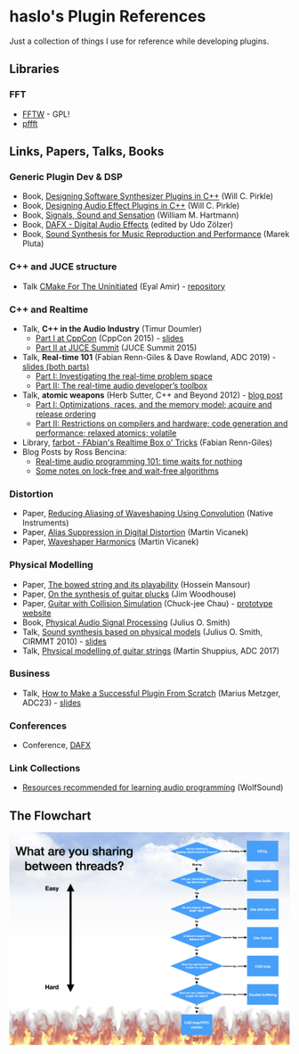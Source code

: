 # haslo's Plugin References

Just a collection of things I use for reference while developing plugins.

## Libraries

### FFT

* [FFTW](https://www.fftw.org/) - GPL!
* [pffft](https://bitbucket.org/jpommier/pffft/src/master/)

## Links, Papers, Talks, Books

### Generic Plugin Dev & DSP

* Book, [Designing Software Synthesizer Plugins in C++](https://www.willpirkle.com/synthbook/) (Will C. Pirkle)
* Book, [Designing Audio Effect Plugins in C++](https://www.willpirkle.com/fx-book/) (Will C. Pirkle)
* Book, [Signals, Sound and Sensation](https://web.pa.msu.edu/acoustics/ssands.htm) (William M. Hartmann)
* Book, [DAFX - Digital Audio Effects](https://dafx.de/DAFX_Book_Page_2nd_edition/index.html) (edited by Udo Zölzer)
* Book, [Sound Synthesis for Music Reproduction and Performance](https://winntbg.bg.agh.edu.pl/skrypty4/0612/) (Marek Pluta)

### C++ and JUCE structure

* Talk [CMake For The Uninitiated](https://www.youtube.com/watch?v=8kF0Ea2VuXA) (Eyal Amir) - [repository](https://github.com/eyalamirmusic/JUCECmakeRepoPrototype)

### C++ and Realtime

* Talk, **C++ in the Audio Industry** (Timur Doumler)
  * [Part I at CppCon](https://www.youtube.com/watch?v=boPEO2auJj4) (CppCon 2015) - [slides](https://github.com/CppCon/CppCon2015/tree/master/Presentations/C%2B%2B%20In%20the%20Audio%20Industry)
  * [Part II at JUCE Summit](https://www.youtube.com/watch?v=2vmXy7znEzs) (JUCE Summit 2015)
* Talk, **Real-time 101** (Fabian Renn-Giles & Dave Rowland, ADC 2019) - [slides (both parts)](https://github.com/drowaudio/presentations/tree/master/ADC%202019%20-%20Real-time%20101)
  * [Part I: Investigating the real-time problem space](https://www.youtube.com/watch?v=Q0vrQFyAdWI)
  * [Part II: The real-time audio developer’s toolbox](https://www.youtube.com/watch?v=PoZAo2Vikbo)
* Talk, **atomic weapons** (Herb Sutter, C++ and Beyond 2012) - [blog post](https://herbsutter.com/2013/02/11/atomic-weapons-the-c-memory-model-and-modern-hardware/)
  * [Part I: Optimizations, races, and the memory model; acquire and release ordering](https://www.youtube.com/watch?v=A8eCGOqgvH4)
  * [Part II: Restrictions on compilers and hardware; code generation and performance; relaxed atomics; volatile](https://www.youtube.com/watch?v=KeLBd2EJLOU)
* Library, [farbot - FAbian's Realtime Box o' Tricks](https://github.com/hogliux/farbot) (Fabian Renn-Giles)
* Blog Posts by Ross Bencina:
  * [Real-time audio programming 101: time waits for nothing](http://www.rossbencina.com/code/real-time-audio-programming-101-time-waits-for-nothing)
  * [Some notes on lock-free and wait-free algorithms](http://www.rossbencina.com/code/lockfree)

### Distortion

* Paper, [Reducing Aliasing of Waveshaping Using Convolution](https://dafx16.vutbr.cz/dafxpapers/20-DAFx-16_paper_41-PN.pdf) (Native Instruments)
* Paper, [Alias Suppression in Digital Distortion](https://vicanek.de/articles/AADistortion.pdf) (Martin Vicanek)
* Paper, [Waveshaper Harmonics](https://vicanek.de/articles/WaveshaperHarmonix.pdf) (Martin Vicanek)

### Physical Modelling

* Paper, [The bowed string and its playability](https://escholarship.mcgill.ca/downloads/q811kn41m.pdf) (Hossein Mansour)
* Paper, [On the synthesis of guitar plucks](https://www.researchgate.net/publication/228935188_On_the_synthesis_of_guitar_plucks) (Jim Woodhouse)
* Paper, [Guitar with Collision Simulation](https://www.researchgate.net/publication/346562874_Guitar_Virtual_Instrument_using_Physical_Modelling_with_Collision_Simulation) (Chuck-jee Chau) - [prototype website](https://weonix.github.io/Physical-Guitar-ICMC-Demo/)
* Book, [Physical Audio Signal Processing](https://ccrma.stanford.edu/~jos/pasp/) (Julius O. Smith)
* Talk, [Sound synthesis based on physical models](https://www.youtube.com/watch?v=dUcNzPhZdwk) (Julius O. Smith, CIRMMT 2010) - [slides](https://www.cirmmt.org/en/events/distinguished-lectures/smith-slides)
* Talk, [Physical modelling of guitar strings](https://www.youtube.com/watch?v=sxt5rxF_PdI) (Martin Shuppius, ADC 2017)

### Business

* Talk, [How to Make a Successful Plugin From Scratch](https://www.youtube.com/watch?v=4TtpQn1ovaE) (Marius Metzger, ADC23) - [slides](https://docs.google.com/presentation/d/1oIM33u4huTFny9GasHak4yOwFd-gShP2aNkeGExGFMg/edit#slide=id.p)

### Conferences

* Conference, [DAFX](https://dafx.de/)

### Link Collections

* [Resources recommended for learning audio programming](https://thewolfsound.com/resources/) (WolfSound)

## The Flowchart

![The Flowchart](pics/flowchart.png)
